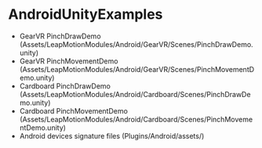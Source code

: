 # AndroidUnityExamples
* GearVR PinchDrawDemo (Assets/LeapMotionModules/Android/GearVR/Scenes/PinchDrawDemo.unity)
* GearVR PinchMovementDemo (Assets/LeapMotionModules/Android/GearVR/Scenes/PinchMovementDemo.unity)
* Cardboard PinchDrawDemo (Assets/LeapMotionModules/Android/Cardboard/Scenes/PinchDrawDemo.unity)
* Cardboard PinchMovementDemo (Assets/LeapMotionModules/Android/Cardboard/Scenes/PinchMovementDemo.unity)
* Android devices signature files (Plugins/Android/assets/)
